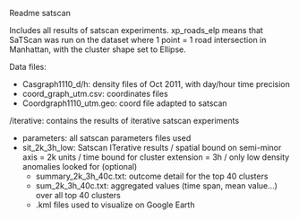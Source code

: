 Readme satscan

Includes all results of satscan experiments. xp_roads_elp means that SaTScan was run on the dataset where 1 point = 1 road intersection in Manhattan, with the cluster shape set to Ellipse.

Data files:
- Casgraph1110_d/h: density files of Oct 2011, with day/hour time precision
- coord_graph_utm.csv: coordinates files
- Coordgraph1110_utm.geo: coord file adapted to satscan

/iterative: contains the results of iterative satscan experiments
- parameters: all satscan parameters files used
- sit_2k_3h_low: Satscan ITerative results / spatial bound on semi-minor axis = 2k units / time bound for cluster extension = 3h / only low density anomalies looked for (optional)
	- summary_2k_3h_40c.txt: outcome detail for the top 40 clusters
	- sum_2k_3h_40c.txt: aggregated values (time span, mean value…) over all top 40 clusters
	- .kml files used to visualize on Google Earth